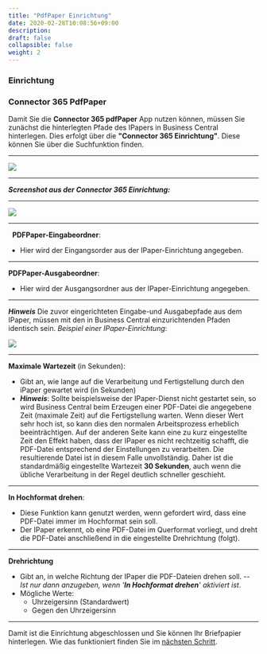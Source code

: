 ```yaml
---
title: "PdfPaper Einrichtung"
date: 2020-02-28T10:08:56+09:00
description: 
draft: false
collapsible: false
weight: 2
---
```

### Einrichtung

### Connector 365 PdfPaper

Damit Sie die **Connector 365 pdfPaper** App nutzen können, müssen Sie zunächst die hinterlegten Pfade des IPapers in Business Central hinterlegen.
Dies erfolgt über die **"Connector 365 Einrichtung"**. Diese können Sie über die Suchfunktion finden.

---

![](images/apps/pdfPaper_search.png)

---

***Screenshot aus der Connector 365 Einrichtung:***

---
![](images/apps/pdfPaper_Setup.png)

---
&nbsp;
**PDFPaper-Eingabeordner**: 
- Hier wird der Eingangsorder aus der IPaper-Einrichtung angegeben.

---
**PDFPaper-Ausgabeordner**: 
- Hier wird der Ausgangsordner aus der IPaper-Einrichtung angegeben.

---
***Hinweis***
Die zuvor eingerichteten Eingabe-und Ausgabepfade aus dem IPaper, müssen mit den in Business Central einzurichtenden Pfaden identisch sein. *Beispiel einer IPaper-Einrichtung*:

![](images/apps/ipaper_paths.png)


---
**Maximale Wartezeit** (in Sekunden): 
- Gibt an, wie lange auf die Verarbeitung und Fertigstellung durch den iPaper gewartet wird (in Sekunden)
- ***Hinweis***: Sollte beispielsweise der IPaper-Dienst nicht gestartet sein, so wird Business Central beim Erzeugen einer PDF-Datei die angegebene Zeit (maximale Zeit) auf die Fertigstellung warten. Wenn dieser Wert sehr hoch ist, so kann dies den normalen Arbeitsprozess erheblich beeinträchtigen. Auf der anderen Seite kann eine zu kurz eingestellte Zeit den Effekt haben, dass der IPaper es nicht rechtzeitig schafft, die PDF-Datei entsprechend der Einstellungen zu verarbeiten. Die resultierende Datei ist in diesem Falle unvollständig.
Daher ist die standardmäßig eingestellte Wartezeit **30 Sekunden**, auch wenn die übliche Verarbeitung in der Regel deutlich schneller geschieht.

---
**In Hochformat drehen**: 
- Diese Funktion kann genutzt werden, wenn gefordert wird, dass eine PDF-Datei immer im Hochformat sein soll.
- Der IPaper erkennt, ob eine PDF-Datei im Querformat vorliegt, und dreht die PDF-Datei anschließend in die eingestellte Drehrichtung (folgt).


---
**Drehrichtung**
- Gibt an, in welche Richtung der IPaper die PDF-Dateien drehen soll.
-- *Ist nur dann anzugeben, wenn '**In Hochformat drehen**' aktiviert ist*.
- Mögliche Werte:
  - Uhrzeigersinn (Standardwert)
  - Gegen den Uhrzeigersinn

---
Damit ist die Einrichtung abgeschlossen und Sie können Ihr Briefpapier hinterlegen. Wie das funktioniert finden Sie im [nächsten Schritt](/de-de/apps/pdfpaper/first-steps/setup/reportselection).